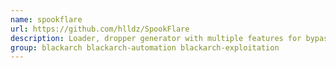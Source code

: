 ```yaml
---
name: spookflare
url: https://github.com/hlldz/SpookFlare
description: Loader, dropper generator with multiple features for bypassing client-side and network-side countermeasures.
group: blackarch blackarch-automation blackarch-exploitation
---
```

